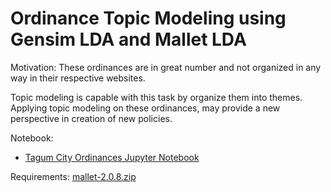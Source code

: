 # Ordinance Topic Modeling using Gensim LDA and Mallet LDA

Motivation: These ordinances are in great number and not organized in any way in their respective websites.

Topic modeling is capable with this task by organize them into themes. 
Applying topic modeling on these ordinances, may provide a new perspective in creation of new policies. 
 


Notebook:

- <a href="https://nbviewer.jupyter.org/github/crorsavir54/Ordinances_LDA/blob/main/LDA-TAGUM.ipynb" target="_blank">Tagum City Ordinances Jupyter Notebook</a>

Requirements: <a href="http://mallet.cs.umass.edu/dist/mallet-2.0.8.zip" target="_blank">mallet-2.0.8.zip</a>
